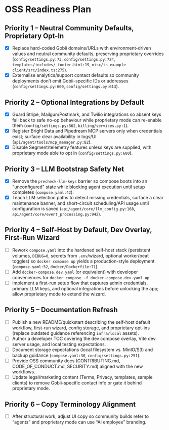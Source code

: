 # OSS Readiness Plan

## Priority 1 – Neutral Community Defaults, Proprietary Opt-In
- [x] Replace hard-coded Gobii domains/URLs with environment-driven values and neutral community defaults, preserving proprietary overrides (`config/settings.py:73`, `config/settings.py:724`, `templates/includes/_footer.html:19`, `misc/ts-example-client/src/index.ts:275`).
- [x] Externalise analytics/support contact defaults so community deployments don’t emit Gobii-specific IDs or addresses (`config/settings.py:600`, `config/settings.py:613`).

## Priority 2 – Optional Integrations by Default
- [x] Guard Stripe, Mailgun/Postmark, and Twilio integrations so absent keys fall back to safe no-op behaviour while proprietary mode can re-enable them (`config/settings.py:562`, `billing/services.py:1`).
- [x] Register Bright Data and Pipedream MCP servers only when credentials exist; surface clear availability in logs/UI (`api/agent/tools/mcp_manager.py:82`).
- [x] Disable Segment/telemetry features unless keys are supplied, with proprietary mode able to opt in (`config/settings.py:600`).

## Priority 3 – LLM Bootstrap Safety Net
- [x] Remove the `precheck-llm-keys` barrier so compose boots into an "unconfigured" state while blocking agent execution until setup completes (`compose.yaml:42`).
- [x] Teach LLM selection paths to detect missing credentials, surface a clear maintenance banner, and short-circuit scheduling/API usage until configuration is saved (`api/agent/core/llm_config.py:168`, `api/agent/core/event_processing.py:942`).

## Priority 4 – Self-Host by Default, Dev Overlay, First-Run Wizard
- [ ] Rework `compose.yaml` into the hardened self-host stack (persistent volumes, `DEBUG=0`, secrets from `.env`/wizard, optional worker/beat toggles) so `docker compose up` yields a production-style deployment (`compose.yaml:52`, `docker/Dockerfile:71`).
- [ ] Add `docker-compose.dev.yaml` (or equivalent) with developer conveniences for `docker compose -f docker-compose.dev.yaml up`.
- [ ] Implement a first-run setup flow that captures admin credentials, primary LLM keys, and optional integrations before unlocking the app; allow proprietary mode to extend the wizard.

## Priority 5 – Documentation Refresh
- [ ] Publish a new README/quickstart describing the self-host default workflow, first-run wizard, config storage, and proprietary opt-ins (replace outdated guidance referencing `infra/local` assets).
- [ ] Author a developer TOC covering the dev compose overlay, Vite dev server usage, and local testing expectations.
- [ ] Document storage expectations (local filesystem vs. MinIO/S3) and backup guidance (`compose.yaml:30`, `config/settings.py:251`).
- [ ] Provide OSS community docs (CONTRIBUTING.md, CODE_OF_CONDUCT.md, SECURITY.md) aligned with the new workflows.
- [ ] Update legal/marketing content (Terms, Privacy, templates, sample clients) to remove Gobii-specific contact info or gate it behind proprietary mode.

## Priority 6 – Copy Terminology Alignment
- [ ] After structural work, adjust UI copy so community builds refer to “agents” and proprietary mode can use “AI employee” branding.

